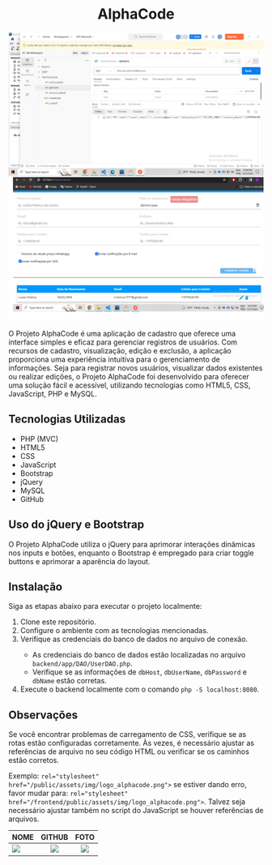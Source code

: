 <div align="center">
  <h1>AlphaCode</h1>
</div>

<div align="center">
  <div>
    <img src="/imgs/backend.png" alt="Backend">
  </div>

  <div>
    <img src="/imgs//frontend.png" alt="Frontend">
  </div>
</div>

<div>
  <p>O Projeto AlphaCode é uma aplicação de cadastro que oferece uma interface simples e eficaz para gerenciar registros de usuários. Com recursos de cadastro, visualização, edição e exclusão, a aplicação proporciona uma experiência intuitiva para o gerenciamento de informações. Seja para registrar novos usuários, visualizar dados existentes ou realizar edições, o Projeto AlphaCode foi desenvolvido para oferecer uma solução fácil e acessível, utilizando tecnologias como HTML5, CSS, JavaScript, PHP e MySQL.</p>
</div>

<div>
  <h2>Tecnologias Utilizadas</h2>
  <ul>
    <li>PHP (MVC)</li>
    <li>HTML5</li>
    <li>CSS</li>
    <li>JavaScript</li>
    <li>Bootstrap</li>
    <li>jQuery</li>
    <li>MySQL</li>
    <li>GitHub</li>
  </ul>
</div>

<div>
  <h2>Uso do jQuery e Bootstrap</h2>
  <p>O Projeto AlphaCode utiliza o jQuery para aprimorar interações dinâmicas nos inputs e botões, enquanto o Bootstrap é empregado para criar toggle buttons e aprimorar a aparência do layout.</p>
</div>

<div>
  <h2>Instalação</h2>
  <p>Siga as etapas abaixo para executar o projeto localmente:</p>
  <ol>
    <li>Clone este repositório.</li>
    <li>Configure o ambiente com as tecnologias mencionadas.</li>
    <li>Verifique as credenciais do banco de dados no arquivo de conexão.</li>
    <ul>
      <li>As credenciais do banco de dados estão localizadas no arquivo <code>backend/app/DAO/UserDAO.php</code>.</li>
      <li>Verifique se as informações de <code>dbHost</code>, <code>dbUserName</code>, <code>dbPassword</code> e <code>dbName</code> estão corretas.</li>
    </ul>
    <li>Execute o backend localmente com o comando <code>php -S localhost:8080</code>.</li>
  </ol>
</div>


<div>
  <h2>Observações </h2>
  <p>Se você encontrar problemas de carregamento de CSS, verifique se as rotas estão configuradas corretamente. Às vezes, é necessário ajustar as referências de arquivo no seu código HTML ou verificar se os caminhos estão corretos.</p>
  <p>Exemplo: <code>rel="stylesheet" href="/public/assets/img/logo_alphacode.png"></code> se estiver dando erro, favor mudar para: <code>rel="stylesheet" href="/frontend/public/assets/img/logo_alphacode.png"></code>. Talvez seja necessário ajustar também no script do JavaScript se houver referências de arquivos.</p>
</div>


 
|NOME                                                                                                                                                                                   |                                               GITHUB                                               |                                       FOTO                                        |
| :----------------------------------------------------------------------------------------------------------------------------------------------------------------------------------------- | :------------------------------------------------------------------------------------------------: | :-------------------------------------------------------------------------------: |
| <a href="https://github.com/lucasvinip"><img src="https://img.shields.io/badge/DESENVOLVEDOR-LUCAS%20VINICIUS%20SILVA-informational?style=for-the-badge&logo=appveyorlabelColor=222222"></a> |   <a href="https://github.com/lucasvinip"><img src="https://skillicons.dev/icons?i=github&theme="/></a>   | <img src="https://avatars.githubusercontent.com/u/110206119?v=4" height="50"></a> | 


